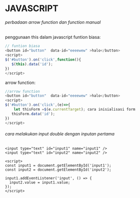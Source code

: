 # JAVASCRIPT

###### perbadaan arrow function dan function manual

penggunaan this dalam javascript
funtion biasa:

```javascript
// funtion biasa
<button id="button"  data-id="eeeewew" >halo</button>
<script>
$('#button').on('click',function(){
   $(this).data('id');
})
</script>
```

arrow function:

```javascript
//arrow function
<button id="button"  data-id="eeeewew" >halo</button>
<script>
$('#button').on('click',(e)=>{
    let thisForm =$(e.currentTarget); cara inisialisasi form
   thisForm.data('id');
})
</script>

```


###### cara melakukan input double dengan inputan pertama

```
<input type="text" id="input1" name="input1" />
<input type="text" id="input2" name="input2" />

<script>
const input1 = document.getElementById('input1');
const input2 = document.getElementById('input2');

input1.addEventListener('input', () => {
  input2.value = input1.value;
});
</script>

```
